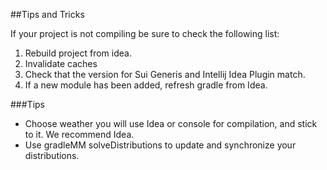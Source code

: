 ##Tips and Tricks

If your project is not compiling be sure to check the following list:

1. Rebuild project from idea.
2. Invalidate caches
3. Check that the version for Sui Generis and Intellij Idea Plugin match.
4. If a new module has been added, refresh gradle from Idea.

###Tips

- Choose weather you will use Idea or console for compilation, and stick to it. We recommend Idea.
- Use gradleMM solveDistributions to update and synchronize your distributions.